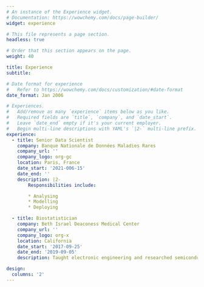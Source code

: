 ```yaml
---
# An instance of the Experience widget.
# Documentation: https://wowchemy.com/docs/page-builder/
widget: experience

# This file represents a page section.
headless: true

# Order that this section appears on the page.
weight: 40

title: Experience
subtitle:

# Date format for experience
#   Refer to https://wowchemy.com/docs/customization/#date-format
date_format: Jan 2006

# Experiences.
#   Add/remove as many `experience` items below as you like.
#   Required fields are `title`, `company`, and `date_start`.
#   Leave `date_end` empty if it's your current employer.
#   Begin multi-line descriptions with YAML's `|2-` multi-line prefix.
experience:
  - title: Senior Data Scientist
    company: Banque Nationale de Données Maladies Rares
    company_url: ''
    company_logo: org-gc
    location: Paris, France
    date_start: '2021-006-15'
    date_end: ''
    description: |2-
        Responsibilities include:

        * Analysing
        * Modelling
        * Deploying

  - title: Biostatistician
    company: Beth Israel Deaconess Medical Center
    company_url: ''
    company_logo: org-x
    location: California
    date_start: '2017-09-25'
    date_end: '2019-09-05'
    description: Taught electronic engineering and researched semiconductor physics.

design:
  columns: '2'
---
```

